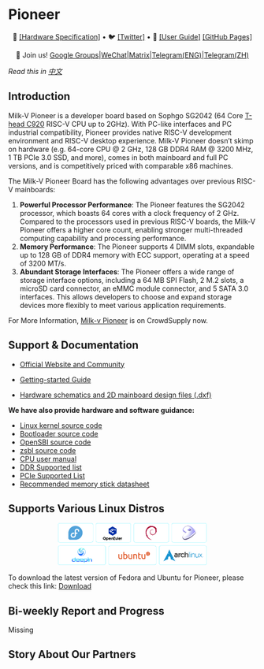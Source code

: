 # Pioneer

<p align="center">
🤗 <a href="https://github.com/sophgo/sophgo-hardware" target="_blank">[Hardware Specification]</a> • 🐦 <a href="https://twitter.com/sophgotech" target="_blank">[Twitter]</a> • 📃 <a href="" target="_blank">[User Guide]</a> <a href="">[GitHub Pages]</a><br>
</p>
<p align="center">
    👋 Join us! <a href="https://groups.google.com/g/sg2042" target="_blank">Google Groups</a>|<a href="resources/WECHAT.md" target="_blank">WeChat</a>|<a href="https://matrix.to/#/#milkv-pioneer:matrix.org" target="_blank">Matrix</a>|<a href="https://t.me/sg2042" target="_blank">Telegram(ENG)</a>|<a href="https://t.me/sg2042_zh" target="_blank">Telegram(ZH)</a>
</p>

*Read this in [中文](README_CN.md)*



## Introduction

Milk-V Pioneer is a developer board based on Sophgo SG2042 (64 Core [T-head C920](./resources/T-Head_XuanTie_C920_Processor_Datasheet.pdf) RISC-V CPU up to 2GHz). With PC-like interfaces and PC industrial compatibility, Pioneer provides native RISC-V development environment and RISC-V desktop experience. Milk-V Pioneer doesn’t skimp on hardware (e.g. 64-core CPU @ 2 GHz, 128 GB DDR4 RAM @ 3200 MHz, 1 TB PCIe 3.0 SSD, and more), comes in both mainboard and full PC versions, and is competitively priced with comparable x86 machines.

The Milk-V Pioneer Board has the following advantages over previous RISC-V mainboards:
1. **Powerful Processor Performance**: The Pioneer features the SG2042 processor, which boasts 64 cores with a clock frequency of 2 GHz. Compared to the processors used in previous RISC-V boards, the Milk-V Pioneer offers a higher core count, enabling stronger multi-threaded computing capability and processing performance.
2. **Memory Performance**: The Pioneer supports 4 DIMM slots, expandable up to 128 GB of DDR4 memory with ECC support, operating at a speed of 3200 MT/s. 
3. **Abundant Storage Interfaces**: The Pioneer offers a wide range of storage interface options, including a 64 MB SPI Flash, 2 M.2 slots, a microSD card connector, an eMMC module connector, and 5 SATA 3.0 interfaces. This allows developers to choose and expand storage devices more flexibly to meet various application requirements.

For More Information, [Milk-v Pioneer](https://www.crowdsupply.com/milkv/milk-v-pioneer) is on CrowdSupply now.



## Support & Documentation
- [Official Website and Community](Missing)
 
- [Getting-started Guide](Missing)
 
- [Hardware schematics and 2D mainboard design files (.dxf)](https://github.com/sophgo/sophgo-hardware)

**We have also provide hardware and software guidance:**

- [Linux kernel source code](https://github.com/sophgo/linux-riscv)
- [Bootloader source code](https://github.com/sophgo/bootloader-riscv)
- [OpenSBI source code](https://github.com/sophgo/opensbi)
- [zsbl source code](https://github.com/sophgo/zsbl)
- [CPU user manual](https://github.com/milkv-pioneer/hardware/blob/main/SG2042-TRM.pdf)
- [DDR Supported list](https://github.com/milkv-pioneer/hardware/blob/main/pioneer_ddr_list.pdf)
- [PCIe Supported List](https://github.com/milkv-pioneer/hardware/blob/main/pioneer_pcie_list.pdf)
- [Recommended memory stick datasheet](https://github.com/milkv-pioneer/hardware/blob/main/Longsys_DDR4_RDIMM_32GB_2RX8_Specfication_RER432A032G7-WFS100_V1.1.pdf)


## Supports Various Linux Distros
<div align="center">
<img src=./resources/support_linux_distros.png
 width="60%"/>
</div>

To download the latest version of Fedora and Ubuntu for Pioneer, please check this link: [Download](http://219.142.246.77:65000/sharing/f73TDqXdN)


## Bi-weekly Report and Progress
Missing


## Story About Our Partners
